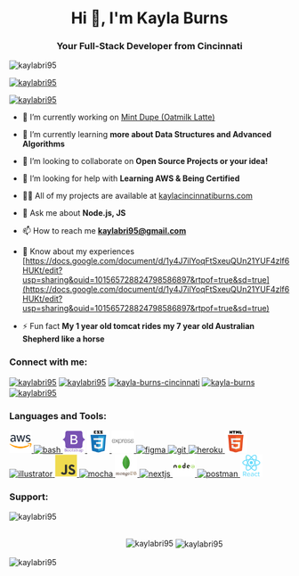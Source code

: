 <h1 align="center">Hi 👋, I'm Kayla Burns</h1>
<h3 align="center">Your Full-Stack Developer from Cincinnati</h3>

<p align="left"> <img src="https://komarev.com/ghpvc/?username=kaylabri95&label=Profile%20views&color=0e75b6&style=flat" alt="kaylabri95" /> </p>

<p align="left"> <a href="https://github.com/ryo-ma/github-profile-trophy"><img src="https://github-profile-trophy.vercel.app/?username=kaylabri95" alt="kaylabri95" /></a> </p>

<p align="left"> <a href="https://twitter.com/kaylabri95" target="blank"><img src="https://img.shields.io/twitter/follow/kaylabri95?logo=twitter&style=for-the-badge" alt="kaylabri95" /></a> </p>

- 🔭 I’m currently working on [Mint Dupe (Oatmilk Latte)](https://github.com/kaylabri95/OatLatte)

- 🌱 I’m currently learning **more about Data Structures and Advanced Algorithms**

- 👯 I’m looking to collaborate on **Open Source Projects or your idea!**

- 🤝 I’m looking for help with **Learning AWS & Being Certified**

- 👨‍💻 All of my projects are available at [kaylacincinnatiburns.com](kaylacincinnatiburns.com)

- 💬 Ask me about **Node.js, JS**

- 📫 How to reach me **kaylabri95@gmail.com**

- 📄 Know about my experiences [https://docs.google.com/document/d/1y4J7ilYoqFtSxeuQUn21YUF4zlf6HUKt/edit?usp=sharing&ouid=101565728824798586897&rtpof=true&sd=true](https://docs.google.com/document/d/1y4J7ilYoqFtSxeuQUn21YUF4zlf6HUKt/edit?usp=sharing&ouid=101565728824798586897&rtpof=true&sd=true)

- ⚡ Fun fact **My 1 year old tomcat rides my 7 year old Australian Shepherd like a horse**

<h3 align="left">Connect with me:</h3>
<p align="left">
<a href="https://codepen.io/kaylabri95" target="blank"><img align="center" src="https://raw.githubusercontent.com/rahuldkjain/github-profile-readme-generator/master/src/images/icons/Social/codepen.svg" alt="kaylabri95" height="30" width="40" /></a>
<a href="https://twitter.com/kaylabri95" target="blank"><img align="center" src="https://raw.githubusercontent.com/rahuldkjain/github-profile-readme-generator/master/src/images/icons/Social/twitter.svg" alt="kaylabri95" height="30" width="40" /></a>
<a href="https://linkedin.com/in/kayla-burns-cincinnati" target="blank"><img align="center" src="https://raw.githubusercontent.com/rahuldkjain/github-profile-readme-generator/master/src/images/icons/Social/linked-in-alt.svg" alt="kayla-burns-cincinnati" height="30" width="40" /></a>
<a href="https://stackoverflow.com/users/kayla-burns" target="blank"><img align="center" src="https://raw.githubusercontent.com/rahuldkjain/github-profile-readme-generator/master/src/images/icons/Social/stack-overflow.svg" alt="kayla-burns" height="30" width="40" /></a>
<a href="https://www.leetcode.com/kaylabri95" target="blank"><img align="center" src="https://raw.githubusercontent.com/rahuldkjain/github-profile-readme-generator/master/src/images/icons/Social/leet-code.svg" alt="kaylabri95" height="30" width="40" /></a>
</p>

<h3 align="left">Languages and Tools:</h3>
<p align="left"> <a href="https://aws.amazon.com" target="_blank" rel="noreferrer"> <img src="https://raw.githubusercontent.com/devicons/devicon/master/icons/amazonwebservices/amazonwebservices-original-wordmark.svg" alt="aws" width="40" height="40"/> </a> <a href="https://www.gnu.org/software/bash/" target="_blank" rel="noreferrer"> <img src="https://www.vectorlogo.zone/logos/gnu_bash/gnu_bash-icon.svg" alt="bash" width="40" height="40"/> </a> <a href="https://getbootstrap.com" target="_blank" rel="noreferrer"> <img src="https://raw.githubusercontent.com/devicons/devicon/master/icons/bootstrap/bootstrap-plain-wordmark.svg" alt="bootstrap" width="40" height="40"/> </a> <a href="https://www.w3schools.com/css/" target="_blank" rel="noreferrer"> <img src="https://raw.githubusercontent.com/devicons/devicon/master/icons/css3/css3-original-wordmark.svg" alt="css3" width="40" height="40"/> </a> <a href="https://expressjs.com" target="_blank" rel="noreferrer"> <img src="https://raw.githubusercontent.com/devicons/devicon/master/icons/express/express-original-wordmark.svg" alt="express" width="40" height="40"/> </a> <a href="https://www.figma.com/" target="_blank" rel="noreferrer"> <img src="https://www.vectorlogo.zone/logos/figma/figma-icon.svg" alt="figma" width="40" height="40"/> </a> <a href="https://git-scm.com/" target="_blank" rel="noreferrer"> <img src="https://www.vectorlogo.zone/logos/git-scm/git-scm-icon.svg" alt="git" width="40" height="40"/> </a> <a href="https://heroku.com" target="_blank" rel="noreferrer"> <img src="https://www.vectorlogo.zone/logos/heroku/heroku-icon.svg" alt="heroku" width="40" height="40"/> </a> <a href="https://www.w3.org/html/" target="_blank" rel="noreferrer"> <img src="https://raw.githubusercontent.com/devicons/devicon/master/icons/html5/html5-original-wordmark.svg" alt="html5" width="40" height="40"/> </a> <a href="https://www.adobe.com/in/products/illustrator.html" target="_blank" rel="noreferrer"> <img src="https://www.vectorlogo.zone/logos/adobe_illustrator/adobe_illustrator-icon.svg" alt="illustrator" width="40" height="40"/> </a> <a href="https://developer.mozilla.org/en-US/docs/Web/JavaScript" target="_blank" rel="noreferrer"> <img src="https://raw.githubusercontent.com/devicons/devicon/master/icons/javascript/javascript-original.svg" alt="javascript" width="40" height="40"/> </a> <a href="https://mochajs.org" target="_blank" rel="noreferrer"> <img src="https://www.vectorlogo.zone/logos/mochajs/mochajs-icon.svg" alt="mocha" width="40" height="40"/> </a> <a href="https://www.mongodb.com/" target="_blank" rel="noreferrer"> <img src="https://raw.githubusercontent.com/devicons/devicon/master/icons/mongodb/mongodb-original-wordmark.svg" alt="mongodb" width="40" height="40"/> </a> <a href="https://nextjs.org/" target="_blank" rel="noreferrer"> <img src="https://cdn.worldvectorlogo.com/logos/nextjs-2.svg" alt="nextjs" width="40" height="40"/> </a> <a href="https://nodejs.org" target="_blank" rel="noreferrer"> <img src="https://raw.githubusercontent.com/devicons/devicon/master/icons/nodejs/nodejs-original-wordmark.svg" alt="nodejs" width="40" height="40"/> </a> <a href="https://postman.com" target="_blank" rel="noreferrer"> <img src="https://www.vectorlogo.zone/logos/getpostman/getpostman-icon.svg" alt="postman" width="40" height="40"/> </a> <a href="https://reactjs.org/" target="_blank" rel="noreferrer"> <img src="https://raw.githubusercontent.com/devicons/devicon/master/icons/react/react-original-wordmark.svg" alt="react" width="40" height="40"/> </a> </p>

<h3 align="left">Support:</h3>
<p><a href="https://www.buymeacoffee.com/kaylabri95"> <img align="left" src="https://cdn.buymeacoffee.com/buttons/v2/default-yellow.png" height="50" width="210" alt="kaylabri95" /></a></p><br><br>

<p><img align="left" src="https://github-readme-stats.vercel.app/api/top-langs?username=kaylabri95&show_icons=true&locale=en&layout=compact" alt="kaylabri95" /></p>

<p>&nbsp;<img align="center" src="https://github-readme-stats.vercel.app/api?username=kaylabri95&show_icons=true&locale=en" alt="kaylabri95" /></p>

<p><img align="center" src="https://github-readme-streak-stats.herokuapp.com/?user=kaylabri95&" alt="kaylabri95" /></p>
